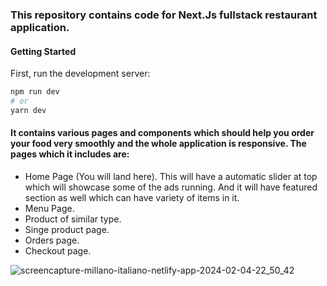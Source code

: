 ### This repository contains code for Next.Js fullstack restaurant application.

#### Getting Started

First, run the development server:

```bash
npm run dev
# or
yarn dev
```

#### It contains various pages and components which should help you order your food very smoothly and the whole application is responsive. The pages which it includes are:
* Home Page (You will land here). This will have a automatic slider at top which will showcase some of the ads running. And it will have featured section as well which can have variety of items in it.
* Menu Page.
* Product of similar type.
* Singe product page.
* Orders page.
* Checkout page.

![screencapture-millano-italiano-netlify-app-2024-02-04-22_50_42](https://github.com/Shahreyar00/Hiverr-FullStack-MERN/assets/70688937/b35fb1fc-72fa-4562-aab1-c72a5d677eb8)
